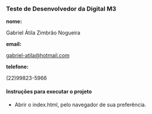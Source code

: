 ### Teste de Desenvolvedor da Digital M3

**nome:**

Gabriel Átila Zimbrão Nogueira


**email:**

gabriel-atila@hotmail.com


**telefone:**

(22)99823-5966


#### Instruções para executar o projeto

- Abrir o index.html, pelo navegador de sua preferência.

